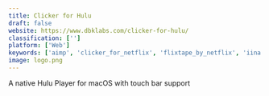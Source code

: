 ```yaml
---
title: Clicker for Hulu
draft: false 
website: https://www.dbklabs.com/clicker-for-hulu/
classification: ['']
platform: ['Web']
keywords: ['aimp', 'clicker_for_netflix', 'flixtape_by_netflix', 'iina', 'interactive_storytelling_from_netflix', 'mpc-hc', 'musconv', 'netflix_god_mode', 'netflix_offline', 'netflix_party', 'netflix_secret_categories', 'plaaying', 'playtray', 'smplayer', 'soundiiz', 'the_netflix_switch', 'todayremote', 'vlc_for_apple_tv', 'vlc_for_mobile']
image: logo.png
---
```

A native Hulu Player for macOS with touch bar support